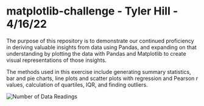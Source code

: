 # matplotlib-challenge - Tyler Hill - 4/16/22

The purpose of this repository is to demonstrate our continued proficiency in deriving valuable insights from data using Pandas, 
and expanding on that understanding by plotting the data with Pandas and Matplotlib to create visual representations of those insights.

The methods used in this exercise include generating summary statistics, bar and pie charts, line plots and scatter plots with 
regression and Pearson r values, calculation of quartiles, IQR, and finding outliers.

![Number of Data Readings](images/num_data_readings.png.png)
